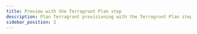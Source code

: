 ```yaml
---
title: Preview with the Terragrunt Plan step
description: Plan Terragrunt provisioning with the Terragrunt Plan step
sidebar_position: 2
---
```


